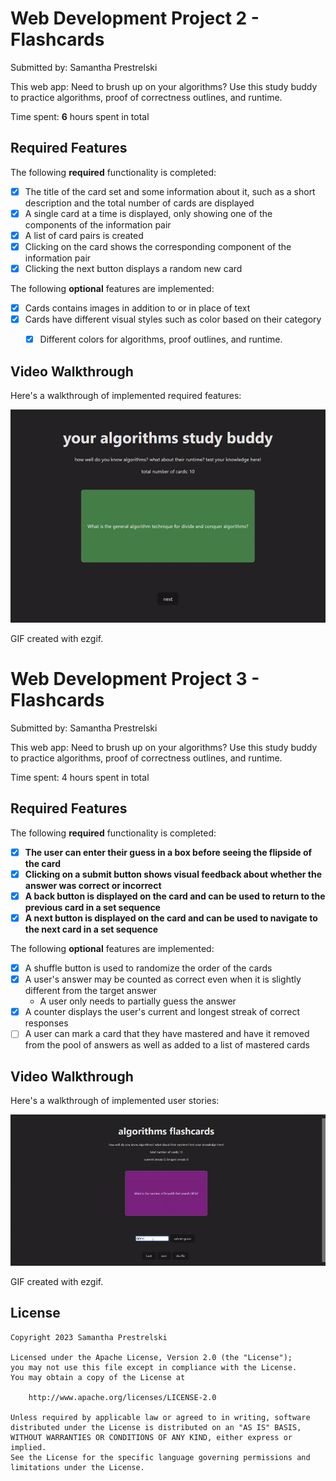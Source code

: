 # Web Development Project 2 - Flashcards

Submitted by: Samantha Prestrelski

This web app: Need to brush up on your algorithms? Use this study buddy to practice algorithms, proof of correctness outlines, and runtime.

Time spent: **6** hours spent in total

## Required Features

The following **required** functionality is completed:

- [X] The title of the card set and some information about it, such as a short description and the total number of cards are displayed
- [X] A single card at a time is displayed, only showing one of the components of the information pair
- [X] A list of card pairs is created
- [X] Clicking on the card shows the corresponding component of the information pair
- [X] Clicking the next button displays a random new card

The following **optional** features are implemented:

- [X] Cards contains images in addition to or in place of text
- [X] Cards have different visual styles such as color based on their category
  - [X] Different colors for algorithms, proof outlines, and runtime.


## Video Walkthrough

Here's a walkthrough of implemented required features:

<img src='https://github.com/sprestrelski/flashcards/blob/main/flashcards.gif' title='Video Walkthrough' width='' alt='Video Walkthrough' />

GIF created with ezgif.


# Web Development Project 3 - Flashcards

Submitted by: Samantha Prestrelski

This web app: Need to brush up on your algorithms? Use this study buddy to practice algorithms, proof of correctness outlines, and runtime.

Time spent: 4 hours spent in total

## Required Features

The following **required** functionality is completed:

- [X] **The user can enter their guess in a box before seeing the flipside of the card**
- [X] **Clicking on a submit button shows visual feedback about whether the answer was correct or incorrect**
- [X] **A back button is displayed on the card and can be used to return to the previous card in a set sequence**
- [X] **A next button is displayed on the card and can be used to navigate to the next card in a set sequence**

The following **optional** features are implemented:

- [X] A shuffle button is used to randomize the order of the cards
- [X] A user's answer may be counted as correct even when it is slightly different from the target answer
  - A user only needs to partially guess the answer
- [X] A counter displays the user's current and longest streak of correct responses
- [ ] A user can mark a card that they have mastered and have it removed from the pool of answers as well as added to a list of mastered cards

## Video Walkthrough

Here's a walkthrough of implemented user stories:

<img src='https://github.com/sprestrelski/flashcards/blob/main/flashcardswk3.gif' title='Video Walkthrough' width='' alt='Video Walkthrough' />

GIF created with ezgif.

## License

    Copyright 2023 Samantha Prestrelski

    Licensed under the Apache License, Version 2.0 (the "License");
    you may not use this file except in compliance with the License.
    You may obtain a copy of the License at

        http://www.apache.org/licenses/LICENSE-2.0

    Unless required by applicable law or agreed to in writing, software
    distributed under the License is distributed on an "AS IS" BASIS,
    WITHOUT WARRANTIES OR CONDITIONS OF ANY KIND, either express or implied.
    See the License for the specific language governing permissions and
    limitations under the License.
